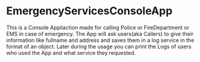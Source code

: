 # EmergencyServicesConsoleApp
This is a Console Appliaction made for calling Police or FireDepartment or EMS in case of emergency.
The App will ask users(aka Callers) to give their information like fullname 
and address and saves them in a log service in the format of an object.
Later during the usage you can print the Logs of users who used the App and what service they requested.

